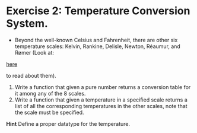 # Exercise 2: Temperature Conversion System.

* Beyond the well-known Celsius and Fahrenheit, there are other six temperature scales: Kelvin, Rankine, Delisle, Newton, Réaumur, and Rømer (Look at:

[here](http://en.wikipedia.org/wiki/Comparison_of_temperature_scales)

to read about them).

1.    Write a function that given a pure number returns a conversion table for it among any of the 8 scales.
2.    Write a function that given a temperature in a specified scale returns a list of all the corresponding temperatures in the other scales, note that the scale must be specified.

**Hint** Define a proper datatype for the temperature.